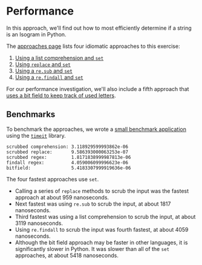 # Performance

In this approach, we'll find out how to most efficiently determine if a string is an Isogram in Python.

The [approaches page][approaches] lists four idiomatic approaches to this exercise:

1. [Using a list comprehension and `set`][approach-scrub-comprehension]
2. [Using `replace` and `set`][approach-scrub-replace]
3. [Using a `re.sub` and `set`][approach-scrub-regex]
4. [Using a `re.findall` and `set`][approach-findall-regex]

For our performance investigation, we'll also include a fifth approach that [uses a bit field to keep track of used letters][approach-bitfield].

## Benchmarks

To benchmark the approaches, we wrote a [small benchmark application][benchmark-application] using the [`timeit`][timeit] library.

```
scrubbed comprehension: 3.118929599993862e-06
scrubbed replace:       9.586393000063253e-07
scrubbed regex:         1.8171838999987813e-06
findall regex:          4.059006099996623e-06
bitfield:               5.4183307999919636e-06
```

The four fastest approaches use `set`.

- Calling a series of `replace` methods to scrub the input was the fastest approach at about 959 nanoseconds.
- Next fastest was using `re.sub` to scrub the input, at about 1817 nanoseconds.
- Third fastest was using a list comprehension to scrub the input, at about 3119 nanoseconds.
- Using `re.findall` to scrub the input was fourth fastest, at about 4059 nanoseconds.
- Although the bit field approach may be faster in other languages, it is significantly slower in Python.
It was slower than all of the `set` approaches, at about 5418 nanoseconds.

[approaches]: https://exercism.org/tracks/python/exercises/isogram/approaches
[approach-scrub-comprehension]: https://exercism.org/tracks/python/exercises/isogram/approaches/scrub-comprehension
[approach-scrub-replace]: https://exercism.org/tracks/python/exercises/isogram/approaches/scrub-replace
[approach-scrub-regex]: https://exercism.org/tracks/python/exercises/isogram/approaches/scrub-regex
[approach-findall-regex]: https://exercism.org/tracks/python/exercises/isogram/approaches/findall-regex
[approach-bitfield]: https://exercism.org/tracks/python/exercises/isogram/approaches/bitfield
[benchmark-application]: https://github.com/exercism/python/blob/main/exercises/practice/isogram/.articles/performance/code/Benchmark.py
[timeit]: https://docs.python.org/3/library/timeit.html
